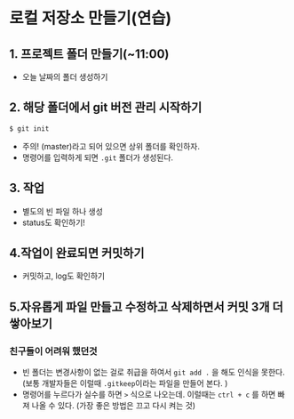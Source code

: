 # 로컬 저장소 만들기(연습)

## 1. 프로젝트 폴더 만들기(~11:00)

- 오늘 날짜의 폴더 생성하기

## 2. 해당 폴더에서 git 버전 관리 시작하기

```
$ git init
```

- 주의! (master)라고 되어 있으면 상위 폴더를 확인하자. 
- 명령어를 입력하게 되면 ```.git``` 폴더가 생성된다. 

## 3. 작업

- 별도의 빈 파일 하나 생성
- status도 확인하기!

## 4.작업이 완료되면 커밋하기

- 커밋하고, log도 확인하기

## 5.자유롭게 파일 만들고 수정하고 삭제하면서 커밋 3개 더 쌓아보기



### 친구들이 어려워 했던것

- 빈 폴더는 변경사항이 없는 걸로 취급을 하여서 ```git add .``` 을 해도 인식을 못한다. (보통 개발자들은 이럴때 ```.gitkeep```이라는 파일을 만들어 본다. )
- 명령어를 누르다가 실수를 하면 ```>``` 식으로 나오는데. 이럴때는 ```ctrl + c``` 를 하면 빠져 나올 수 있다. (가장 좋은 방법은 끄고 다시 켜는 것)

